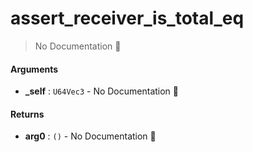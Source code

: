 # assert\_receiver\_is\_total\_eq

> No Documentation 🚧

#### Arguments

- **\_self** : `U64Vec3` \- No Documentation 🚧

#### Returns

- **arg0** : `()` \- No Documentation 🚧